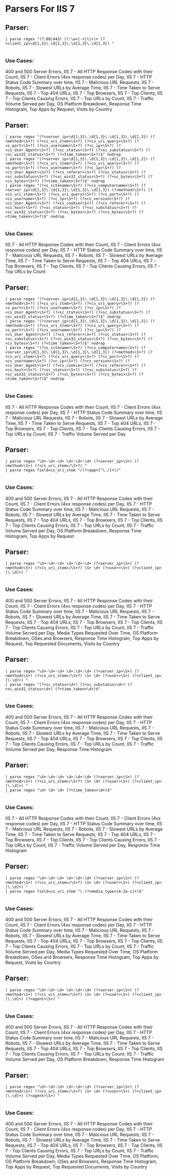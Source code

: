 # Parsers For IIS 7

## Parser:
```
| parse regex "(?:80|443) (?:\w+|-+|\\+)+ (?<client_ip>\d{1,3}\.\d{1,3}\.\d{1,3}\.\d{1,3}) "
 
```
### Use Cases:
400 and 500 Server Errors, IIS 7 - All HTTP Response Codes with their Count, IIS 7 - Client Errors (4xx response codes) per Day, IIS 7 - HTTP Status Code Summary over time, IIS 7 - Malicious URL Requests, IIS 7 - Robots, IIS 7 - Slowest URLs by Average Time, IIS 7 - Time Taken to Serve Requests, IIS 7 - Top 404 URLs, IIS 7 - Top Browsers, IIS 7 - Top Clients, IIS 7 - Top Clients Causing Errors, IIS 7 - Top URLs by Count, IIS 7 - Traffic Volume Served per Day, OS Platform Breakdown, Response Time Histogram, Top Apps by Request, Visits by Country



## Parser:
```
| parse regex "(?<server_ip>\d{1,3}\.\d{1,3}\.\d{1,3}\.\d{1,3}) (?<method>\S+?) (?<cs_uri_stem>\S+?) (?<cs_uri_query>\S+?) (?<s_port>\S+?) (?<cs_username>\S+?) (?<c_ip>\S+?) (?<cs_User_Agent>\S+?) (?<sc_status>\S+?) (?<sc_substatus>\S+?) (?<sc_win32_status>\S+?) (?<time_taken>\S+?)$" nodrop 
| parse regex "(?<server_ip>\d{1,3}\.\d{1,3}\.\d{1,3}\.\d{1,3}) (?<method>\S+?) (?<cs_uri_stem>\S+?) (?<cs_uri_query>\S+?) (?<s_port>\S+?) (?<cs_username>\S+?) (?<c_ip>\S+?) (?<cs_User_Agent>\S+?) (?<cs_referer>\S+?) (?<sc_status>\S+?) (?<sc_substatus>\S+?) (?<sc_win32_status>\S+?) (?<sc_bytes>\S+?) (?<cs_bytes>\S+?) (?<time_taken>\S+?)$" nodrop
| parse regex "(?<s_sitename>\S+?) (?<cs_computername>\S+?) (?<server_ip>\d{1,3}\.\d{1,3}\.\d{1,3}\.\d{1,3}) (?<method>\S+?) (?<cs_uri_stem>\S+?) (?<cs_uri_query>\S+?) (?<s_port>\S+?) (?<cs_username>\S+?) (?<c_ip>\S+?) (?<cs_version>\S+?) (?<cs_User_Agent>\S+?) (?<cs_cookie>\S+?) (?<cs_referer>\S+?) (?<cs_host>\S+?) (?<sc_status>\S+?) (?<sc_substatus>\S+?) (?<sc_win32_status>\S+?) (?<sc_bytes>\S+?) (?<cs_bytes>\S+?) (?<time_taken>\S+?)$" nodrop
 
```
### Use Cases:
IIS 7 - All HTTP Response Codes with their Count, IIS 7 - Client Errors (4xx response codes) per Day, IIS 7 - HTTP Status Code Summary over time, IIS 7 - Malicious URL Requests, IIS 7 - Robots, IIS 7 - Slowest URLs by Average Time, IIS 7 - Time Taken to Serve Requests, IIS 7 - Top 404 URLs, IIS 7 - Top Browsers, IIS 7 - Top Clients, IIS 7 - Top Clients Causing Errors, IIS 7 - Top URLs by Count



## Parser:
```
| parse regex "(?<server_ip>\d{1,3}\.\d{1,3}\.\d{1,3}\.\d{1,3}) (?<method>\S+?) (?<cs_uri_stem>\S+?) (?<cs_uri_query>\S+?) (?<s_port>\S+?) (?<cs_username>\S+?) (?<c_ip>\S+?) (?<cs_User_Agent>\S+?) (?<sc_status>\S+?) (?<sc_substatus>\S+?) (?<sc_win32_status>\S+?) (?<time_taken>\S+?)$" nodrop 
| parse regex "(?<server_ip>\d{1,3}\.\d{1,3}\.\d{1,3}\.\d{1,3}) (?<method>\S+?) (?<cs_uri_stem>\S+?) (?<cs_uri_query>\S+?) (?<s_port>\S+?) (?<cs_username>\S+?) (?<c_ip>\S+?) (?<cs_User_Agent>\S+?) (?<cs_referer>\S+?) (?<sc_status>\S+?) (?<sc_substatus>\S+?) (?<sc_win32_status>\S+?) (?<sc_bytes>\S+?) (?<cs_bytes>\S+?) (?<time_taken>\S+?)$" nodrop
| parse regex "(?<s_sitename>\S+?) (?<cs_computername>\S+?) (?<server_ip>\d{1,3}\.\d{1,3}\.\d{1,3}\.\d{1,3}) (?<method>\S+?) (?<cs_uri_stem>\S+?) (?<cs_uri_query>\S+?) (?<s_port>\S+?) (?<cs_username>\S+?) (?<c_ip>\S+?) (?<cs_version>\S+?) (?<cs_User_Agent>\S+?) (?<cs_cookie>\S+?) (?<cs_referer>\S+?) (?<cs_host>\S+?) (?<sc_status>\S+?) (?<sc_substatus>\S+?) (?<sc_win32_status>\S+?) (?<sc_bytes>\S+?) (?<cs_bytes>\S+?) (?<time_taken>\S+?)$" nodrop 
 
```
### Use Cases:
IIS 7 - All HTTP Response Codes with their Count, IIS 7 - Client Errors (4xx response codes) per Day, IIS 7 - HTTP Status Code Summary over time, IIS 7 - Malicious URL Requests, IIS 7 - Robots, IIS 7 - Slowest URLs by Average Time, IIS 7 - Time Taken to Serve Requests, IIS 7 - Top 404 URLs, IIS 7 - Top Browsers, IIS 7 - Top Clients, IIS 7 - Top Clients Causing Errors, IIS 7 - Top URLs by Count, IIS 7 - Traffic Volume Served per Day



## Parser:
```
| parse regex "\d+-\d+-\d+ \d+:\d+:\d+ (?<server_ip>\S+) (?<method>\S+) (?<cs_uri_stem>/\S+?) "
| parse regex field=cs_uri_stem "/(?<app>[^\./]+)/"
 
```
### Use Cases:
400 and 500 Server Errors, IIS 7 - All HTTP Response Codes with their Count, IIS 7 - Client Errors (4xx response codes) per Day, IIS 7 - HTTP Status Code Summary over time, IIS 7 - Malicious URL Requests, IIS 7 - Robots, IIS 7 - Slowest URLs by Average Time, IIS 7 - Time Taken to Serve Requests, IIS 7 - Top 404 URLs, IIS 7 - Top Browsers, IIS 7 - Top Clients, IIS 7 - Top Clients Causing Errors, IIS 7 - Top URLs by Count, IIS 7 - Traffic Volume Served per Day, OS Platform Breakdown, Response Time Histogram, Top Apps by Request



## Parser:
```
| parse regex "\d+-\d+-\d+ \d+:\d+:\d+ (?<server_ip>\S+) (?<method>\S+) (?<cs_uri_stem>/\S+?) \S+ \d+ (?<user>\S+) (?<client_ip>[\.\d]+) "
 
```
### Use Cases:
400 and 500 Server Errors, IIS 7 - All HTTP Response Codes with their Count, IIS 7 - Client Errors (4xx response codes) per Day, IIS 7 - HTTP Status Code Summary over time, IIS 7 - Malicious URL Requests, IIS 7 - Robots, IIS 7 - Slowest URLs by Average Time, IIS 7 - Time Taken to Serve Requests, IIS 7 - Top 404 URLs, IIS 7 - Top Browsers, IIS 7 - Top Clients, IIS 7 - Top Clients Causing Errors, IIS 7 - Top URLs by Count, IIS 7 - Traffic Volume Served per Day, Media Types Requested Over Time, OS Platform Breakdown, OSes and Browsers, Response Time Histogram, Top Apps by Request, Top Requested Documents, Visits by Country



## Parser:
```
| parse regex "\d+-\d+-\d+ \d+:\d+:\d+ (?<server_ip>\S+) (?<method>\S+) (?<cs_uri_stem>/\S+?) \S+ \d+ (?<user>\S+) (?<client_ip>[\.\d]+) "
| parse regex "(?<sc_status>\d+) (?<sc_substatus>\d+) (?<sc_win32_status>\d+) (?<time_taken>\d+)$"
 
```
### Use Cases:
400 and 500 Server Errors, IIS 7 - All HTTP Response Codes with their Count, IIS 7 - Client Errors (4xx response codes) per Day, IIS 7 - HTTP Status Code Summary over time, IIS 7 - Malicious URL Requests, IIS 7 - Robots, IIS 7 - Slowest URLs by Average Time, IIS 7 - Time Taken to Serve Requests, IIS 7 - Top 404 URLs, IIS 7 - Top Browsers, IIS 7 - Top Clients, IIS 7 - Top Clients Causing Errors, IIS 7 - Top URLs by Count, IIS 7 - Traffic Volume Served per Day, Response Time Histogram



## Parser:
```
| parse regex "\d+-\d+-\d+ \d+:\d+:\d+ (?<server_ip>\S+) (?<method>\S+) (?<cs_uri_stem>/\S+?) \S+ \d+ (?<user>\S+) (?<client_ip>[\.\d]+) "
| parse regex "\d+ \d+ \d+ (?<time_taken>\d+)$"
 
```
### Use Cases:
IIS 7 - All HTTP Response Codes with their Count, IIS 7 - Client Errors (4xx response codes) per Day, IIS 7 - HTTP Status Code Summary over time, IIS 7 - Malicious URL Requests, IIS 7 - Robots, IIS 7 - Slowest URLs by Average Time, IIS 7 - Time Taken to Serve Requests, IIS 7 - Top 404 URLs, IIS 7 - Top Browsers, IIS 7 - Top Clients, IIS 7 - Top Clients Causing Errors, IIS 7 - Top URLs by Count, IIS 7 - Traffic Volume Served per Day, Response Time Histogram



## Parser:
```
| parse regex "\d+-\d+-\d+ \d+:\d+:\d+ (?<server_ip>\S+) (?<method>\S+) (?<cs_uri_stem>/\S+?) \S+ \d+ (?<user>\S+) (?<client_ip>[\.\d]+) " 
| parse regex field=cs_uri_stem "\.(?<media_type>[A-Za-z]+)$" 
 
```
### Use Cases:
400 and 500 Server Errors, IIS 7 - All HTTP Response Codes with their Count, IIS 7 - Client Errors (4xx response codes) per Day, IIS 7 - HTTP Status Code Summary over time, IIS 7 - Malicious URL Requests, IIS 7 - Robots, IIS 7 - Slowest URLs by Average Time, IIS 7 - Time Taken to Serve Requests, IIS 7 - Top 404 URLs, IIS 7 - Top Browsers, IIS 7 - Top Clients, IIS 7 - Top Clients Causing Errors, IIS 7 - Top URLs by Count, IIS 7 - Traffic Volume Served per Day, Media Types Requested Over Time, OS Platform Breakdown, OSes and Browsers, Response Time Histogram, Top Apps by Request, Visits by Country



## Parser:
```
| parse regex "\d+-\d+-\d+ \d+:\d+:\d+ (?<server_ip>\S+) (?<method>\S+) (?<cs_uri_stem>/\S+?) \S+ \d+ (?<user>\S+) (?<client_ip>[\.\d]+) (?<agent>\S+) "
 
```
### Use Cases:
400 and 500 Server Errors, IIS 7 - All HTTP Response Codes with their Count, IIS 7 - Client Errors (4xx response codes) per Day, IIS 7 - HTTP Status Code Summary over time, IIS 7 - Malicious URL Requests, IIS 7 - Robots, IIS 7 - Slowest URLs by Average Time, IIS 7 - Time Taken to Serve Requests, IIS 7 - Top 404 URLs, IIS 7 - Top Browsers, IIS 7 - Top Clients, IIS 7 - Top Clients Causing Errors, IIS 7 - Top URLs by Count, IIS 7 - Traffic Volume Served per Day, OS Platform Breakdown, Response Time Histogram



## Parser:
```
| parse regex "\d+-\d+-\d+ \d+:\d+:\d+ (?<server_ip>\S+) (?<method>\S+) (?<cs_uri_stem>/\S+?) \S+ \d+ (?<user>\S+) (?<client_ip>[\.\d]+) (?<agent>\S+) " 
 
```
### Use Cases:
400 and 500 Server Errors, IIS 7 - All HTTP Response Codes with their Count, IIS 7 - Client Errors (4xx response codes) per Day, IIS 7 - HTTP Status Code Summary over time, IIS 7 - Malicious URL Requests, IIS 7 - Robots, IIS 7 - Slowest URLs by Average Time, IIS 7 - Time Taken to Serve Requests, IIS 7 - Top 404 URLs, IIS 7 - Top Browsers, IIS 7 - Top Clients, IIS 7 - Top Clients Causing Errors, IIS 7 - Top URLs by Count, IIS 7 - Traffic Volume Served per Day, Media Types Requested Over Time, OS Platform, OS Platform Breakdown, OSes and Browsers, Response Time Histogram, Top Apps by Request, Top Requested Documents, Visits by Country



